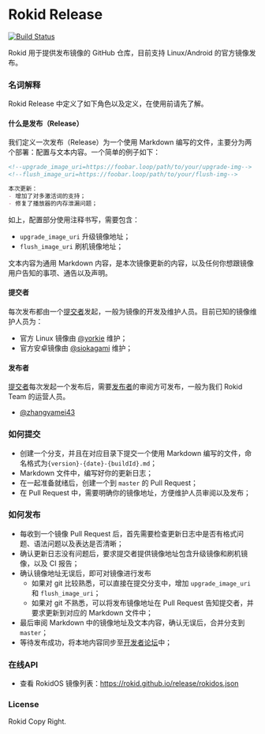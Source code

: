 Rokid Release
====================================
[![Build Status](https://travis-ci.org/Rokid/release.svg?branch=master)](https://travis-ci.org/Rokid/release)

Rokid 用于提供发布镜像的 GitHub 仓库，目前支持 Linux/Android 的官方镜像发布。

### 名词解释

Rokid Release 中定义了如下角色以及定义，在使用前请先了解。

#### 什么是发布（Release）

我们定义一次发布（Release）为一个使用 Markdown 编写的文件，主要分为两个部署：配置与文本内容。一个简单的例子如下：

```md
<!--upgrade_image_uri=https://foobar.loop/path/to/your/upgrade-img-->
<!--flush_image_uri=https://foobar.loop/path/to/your/flush-img-->

本次更新：
- 增加了对多激活词的支持；
- 修复了播放器的内存泄漏问题；

```

如上，配置部分使用注释书写，需要包含：

- `upgrade_image_uri` 升级镜像地址；
- `flush_image_uri` 刷机镜像地址；

文本内容为通用 Markdown 内容，是本次镜像更新的内容，以及任何你想跟镜像用户告知的事项、通告以及声明。

#### 提交者

每次发布都由一个[提交者](#提交者)发起，一般为镜像的开发及维护人员。目前已知的镜像维护人员为：

- 官方 Linux 镜像由 [@yorkie](https://github.com/yorkie) 维护；
- 官方安卓镜像由 [@siokagami](https://github.com/siokagami) 维护；

#### 发布者

[提交者](#提交者)每次发起一个发布后，需要[发布者](#发布者)的审阅方可发布，一般为我们 Rokid Team 的运营人员。

- [@zhangyamei43](https://github.com/zhangyamei43)

### 如何提交

- 创建一个分支，并且在对应目录下提交一个使用 Markdown 编写的文件，命名格式为`{version}-{date}-{buildId}.md`；
- Markdown 文件中，编写好你的更新日志；
- 在一起准备就绪后，创建一个到 `master` 的 Pull Request；
- 在 Pull Request 中，需要明确你的镜像地址，方便维护人员审阅以及发布；

### 如何发布

- 每收到一个镜像 Pull Request 后，首先需要检查更新日志中是否有格式问题、语法问题以及表达是否清晰；
- 确认更新日志没有问题后，要求提交者提供镜像地址包含升级镜像和刷机镜像，以及 CI 报告；
- 确认镜像地址无误后，即可对镜像进行发布
  - 如果对 git 比较熟悉，可以直接在提交分支中，增加 `upgrade_image_uri` 和 `flush_image_uri`；
  - 如果对 git 不熟悉，可以将发布镜像地址在 Pull Request 告知提交者，并要求更新到对应的 Markdown 文件中；
- 最后审阅 Markdown 中的镜像地址及文本内容，确认无误后，合并分支到 `master`；
- 等待发布成功，将本地内容同步至[开发者论坛](https://forum.rokid.com)中；

### 在线API

- 查看 RokidOS 镜像列表：https://rokid.github.io/release/rokidos.json

### License

Rokid Copy Right.
